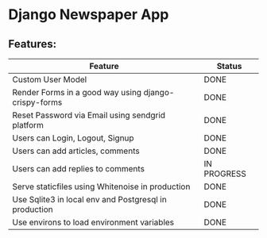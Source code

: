 # Django Newspaper App

## Features:

| Feature                                           | Status |
| ------------------------------------------------- | ----------------------------------------------- |
|  Custom User Model |  DONE    |
|  Render Forms in a good way using django-crispy-forms |  DONE    |
|  Reset Password via Email using sendgrid platform |  DONE    |
|  Users can Login, Logout, Signup  |  DONE    |
|  Users can add articles, comments |    DONE  |
|  Users can add replies to comments |   IN PROGRESS   |
|  Serve staticfiles using Whitenoise in production |   DONE   |
|  Use Sqlite3 in local env and Postgresql in production |   DONE   |
|  Use environs to load environment variables |   DONE   |
